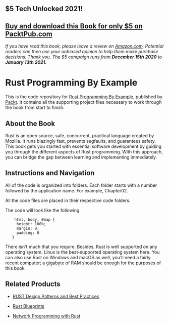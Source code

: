 ## $5 Tech Unlocked 2021!
[Buy and download this Book for only $5 on PacktPub.com](https://www.packtpub.com/product/rust-programming-by-example/9781788390637)
-----
*If you have read this book, please leave a review on [Amazon.com](https://www.amazon.com/gp/product/1788390636).     Potential readers can then use your unbiased opinion to help them make purchase decisions. Thank you. The $5 campaign         runs from __December 15th 2020__ to __January 13th 2021.__*

# Rust Programming By Example
This is the code repository for [Rust Programming By Example](https://www.packtpub.com/application-development/rust-programming-example?utm_source=github&utm_medium=repository&utm_campaign=9781788390637), published by [Packt](https://www.packtpub.com/?utm_source=github). It contains all the supporting project files necessary to work through the book from start to finish.
## About the Book
Rust is an open source, safe, concurrent, practical language created by Mozilla. It runs blazingly fast, prevents segfaults, and guarantees safety. This book gets you started with essential software development by guiding you through the different aspects of Rust programming. With this approach, you can bridge the gap between learning and implementing immediately.
## Instructions and Navigation
All of the code is organized into folders. Each folder starts with a number followed by the application name. For example, Chapter02.

All the code files are placed in their respective code folders.

The code will look like the following:
```
    html, body, #map {
     height: 100%;
     margin: 0;
     padding: 0
   }
```

There isn't much that you require. Besides, Rust is well supported on any operating system. Linux is the best-supported operating system here. You can also use Rust on Windows and macOS as well, you'll need a fairly recent computer; a gigabyte of RAM should be enough for the purposes of this book.

## Related Products
* [RUST Design Patterns and Best Practices](https://www.packtpub.com/application-development/rust-design-patterns-and-best-practices?utm_source=github&utm_medium=repository&utm_campaign=9781788833370)

* [Rust Blueprints](https://www.packtpub.com/application-development/rust-blueprints?utm_source=github&utm_medium=repository&utm_campaign=9781788473835)

* [Network Programming with Rust](https://www.packtpub.com/application-development/network-programming-rust?utm_source=github&utm_medium=repository&utm_campaign=9781788624893)


